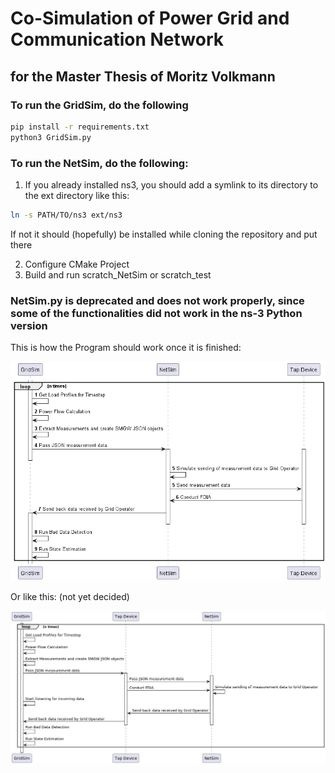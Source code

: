 # Co-Simulation of Power Grid and Communication Network
## for the Master Thesis of Moritz Volkmann

### To run the GridSim, do the following
```bash
pip install -r requirements.txt
python3 GridSim.py
```

### To run the NetSim, do the following:

1. If you already installed ns3, you should add a symlink to its directory to the ext directory like this:
```bash
ln -s PATH/TO/ns3 ext/ns3
```
If not it should (hopefully) be installed while cloning the repository and put there

2. Configure CMake Project
3. Build and run scratch_NetSim or scratch_test


### NetSim.py is deprecated and does not work properly, since some of the functionalities did not work in the ns-3 Python version

This is how the Program should work once it is finished:

![Sequence Diagram](./figures/CoSim.png)

Or like this: (not yet decided)

![Sequence Diagram 2](./figures/CoSimv2.png)
